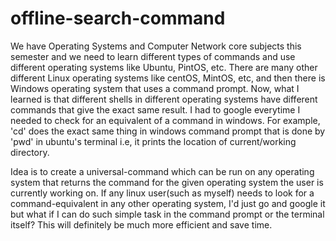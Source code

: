 # offline-search-command

We have Operating Systems and Computer Network core subjects this semester and we need to learn different types of commands and use different operating systems like Ubuntu, PintOS, etc. There are many other different Linux operating systems like centOS, MintOS, etc, and then there is Windows operating system that uses a command prompt. Now, what I learned is that different shells in different operating systems have different commands that give the exact same result. I had to google everytime I needed to check for an equivalent of a command in windows. For example, 'cd' does the exact same thing in windows command prompt that is done by 'pwd' in ubuntu's terminal i.e, it prints the location of current/working directory.

Idea is to create a universal-command which can be run on any operating system that returns the command for the given operating system the user is currently working on. If any linux user(such as myself) needs to look for a command-equivalent in any other operating system, I'd just go and google it but what if I can do such simple task in the command prompt or the terminal itself? This will definitely be much more efficient and save time.
